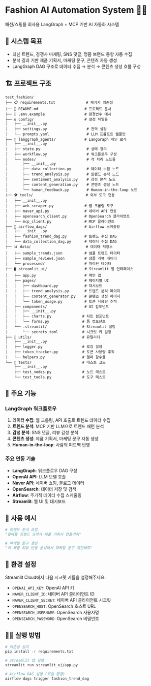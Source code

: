 # Fashion AI Automation System 👗🤖

패션/쇼핑몰 회사용 LangGraph + MCP 기반 AI 자동화 시스템

## 🎯 시스템 목표
- 최신 트렌드, 경쟁사 마케팅, SNS 댓글, 명품 브랜드 동향 자동 수집
- 분석 결과 기반 제품 기획서, 마케팅 문구, 콘텐츠 자동 생성
- LangGraph DAG 구조로 데이터 수집 → 분석 → 콘텐츠 생성 흐름 구성

## 🏗️ 프로젝트 구조

```
test_fashion/
├── 📋 requirements.txt              # 패키지 의존성
├── 📖 README.md                     # 프로젝트 문서
├── 🔐 .env.example                  # 환경변수 예시
├── ⚙️ config/                       # 설정 파일들
│   ├── __init__.py
│   ├── settings.py                  # 전역 설정
│   └── prompts.yaml                 # LLM 프롬프트 템플릿
├── 🧠 langgraph_agents/             # LangGraph 메인 로직
│   ├── __init__.py
│   ├── state.py                     # 상태 정의
│   ├── workflow.py                  # 워크플로우 구성
│   └── nodes/                       # 각 처리 노드들
│       ├── __init__.py
│       ├── data_collection.py       # 데이터 수집 노드
│       ├── trend_analysis.py        # 트렌드 분석 노드
│       ├── sentiment_analysis.py    # 감성 분석 노드
│       ├── content_generation.py    # 콘텐츠 생성 노드
│       └── human_feedback.py        # Human-in-the-loop 노드
├── 🛠️ tools/                        # 외부 도구 연동
│   ├── __init__.py
│   ├── web_scraper.py              # 웹 크롤링 도구
│   ├── naver_api.py                # 네이버 API 연동
│   ├── opensearch_client.py        # OpenSearch 클라이언트
│   └── mcp_client.py               # MCP 클라이언트
├── 🔄 airflow_dags/                 # Airflow 스케줄링
│   ├── __init__.py
│   ├── fashion_trend_dag.py        # 트렌드 수집 DAG
│   └── data_collection_dag.py      # 데이터 수집 DAG
├── 📊 data/                         # 데이터 저장소
│   ├── sample_trends.json          # 샘플 트렌드 데이터
│   ├── sample_reviews.json         # 샘플 리뷰 데이터
│   └── processed/                  # 처리된 데이터
├── 🖥️ streamlit_ui/                 # Streamlit 웹 인터페이스
│   ├── app.py                      # 메인 앱
│   ├── pages/                      # 페이지별 UI
│   │   ├── dashboard.py            # 대시보드
│   │   ├── trend_analysis.py       # 트렌드 분석 페이지
│   │   ├── content_generator.py    # 콘텐츠 생성 페이지
│   │   └── token_usage.py          # 토큰 사용량 추적
│   ├── components/                 # UI 컴포넌트
│   │   ├── __init__.py
│   │   ├── charts.py              # 차트 컴포넌트
│   │   └── forms.py               # 폼 컴포넌트
│   └── .streamlit/                # Streamlit 설정
│       └── secrets.toml           # 시크릿 키 설정
├── 🔧 utils/                       # 유틸리티
│   ├── __init__.py
│   ├── logger.py                  # 로깅 설정
│   ├── token_tracker.py           # 토큰 사용량 추적
│   └── helpers.py                 # 헬퍼 함수들
└── 🧪 tests/                       # 테스트 코드
    ├── __init__.py
    ├── test_nodes.py              # 노드 테스트
    └── test_tools.py              # 도구 테스트
```

## 🚀 주요 기능

### LangGraph 워크플로우
1. **데이터 수집**: 웹 크롤링, API 호출로 트렌드 데이터 수집
2. **트렌드 분석**: MCP 기반 LLM으로 트렌드 패턴 분석
3. **감성 분석**: SNS 댓글, 리뷰 감성 분석
4. **콘텐츠 생성**: 제품 기획서, 마케팅 문구 자동 생성
5. **Human-in-the-loop**: 사람의 피드백 반영

### 주요 연동 기술
- **LangGraph**: 워크플로우 DAG 구성
- **OpenAI API**: LLM 모델 호출
- **Naver API**: 네이버 쇼핑, 블로그 데이터
- **OpenSearch**: 데이터 저장 및 검색
- **Airflow**: 주기적 데이터 수집 스케줄링
- **Streamlit**: 웹 UI 및 대시보드

## 📝 사용 예시

```python
# 트렌드 분석 요청
"올여름 트렌드 요약과 제품 기획서 만들어줘"

# 마케팅 문구 생성
"이 제품 리뷰 반응 분석해서 마케팅 문구 제안해줘"
```

## 🔑 환경 설정

Streamlit Cloud에서 다음 시크릿 키들을 설정해주세요:
- `OPENAI_API_KEY`: OpenAI API 키
- `NAVER_CLIENT_ID`: 네이버 API 클라이언트 ID  
- `NAVER_CLIENT_SECRET`: 네이버 API 클라이언트 시크릿
- `OPENSEARCH_HOST`: OpenSearch 호스트 URL
- `OPENSEARCH_USERNAME`: OpenSearch 사용자명
- `OPENSEARCH_PASSWORD`: OpenSearch 비밀번호

## 🏃‍♂️ 실행 방법

```bash
# 의존성 설치
pip install -r requirements.txt

# Streamlit 앱 실행
streamlit run streamlit_ui/app.py

# Airflow DAG 실행 (로컬 환경)
airflow dags trigger fashion_trend_dag
``` 